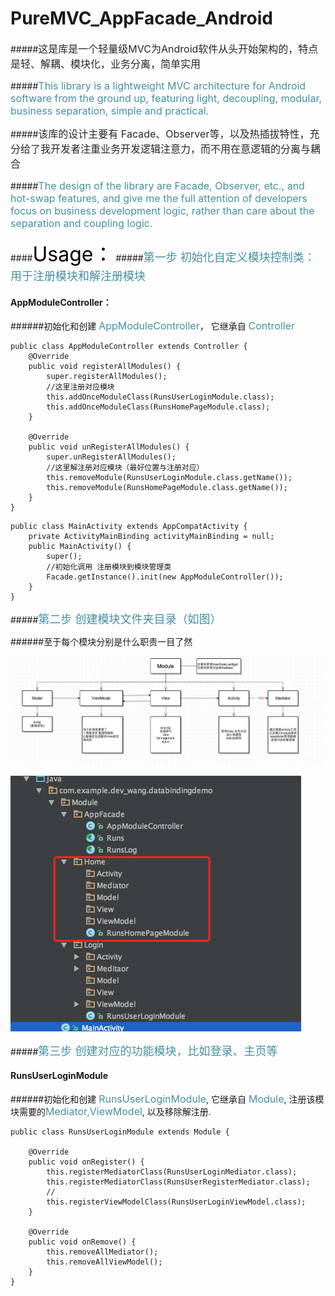 # PureMVC_AppFacade_Android

#####<font color="#272727" size = "3px">这是库是一个轻量级MVC为Android软件从头开始架构的，特点是轻、解耦、模块化，业务分离，简单实用</font>

#####<font color="#4590a3" size = "3px">This library is a lightweight MVC architecture for Android software from the ground up, featuring light, decoupling, modular, business separation, simple and practical.</font>

#####<font color="#272727" size = "3px">该库的设计主要有 Facade、Observer等，以及热插拔特性，充分给了我开发者注重业务开发逻辑注意力，而不用在意逻辑的分离与耦合</font>

#####<font color="#4590a3" size = "3px">The design of the library are Facade, Observer, etc., and hot-swap features, and give me the full attention of developers focus on business development logic, rather than care about the separation and coupling logic.</font>

####<font color="#000000" size = "6px">Usage：</font>
#####<font color="#4590a3" size = "4px">第一步 初始化自定义模块控制类：用于注册模块和解注册模块</font>

#### <a name="AppModuleController">AppModuleController：</a>
######初始化和创建 <font color="#4590a3" size = "3px">AppModuleController</font>， 它继承自 <font color="#4590a3" size = "3px">Controller</font>
```
public class AppModuleController extends Controller {
    @Override
    public void registerAllModules() {
        super.registerAllModules();
        //这里注册对应模块
        this.addOnceModuleClass(RunsUserLoginModule.class);
        this.addOnceModuleClass(RunsHomePageModule.class);
    }

    @Override
    public void unRegisterAllModules() {
        super.unRegisterAllModules();
        //这里解注册对应模块（最好位置与注册对应）
        this.removeModule(RunsUserLoginModule.class.getName());
        this.removeModule(RunsHomePageModule.class.getName());
    }
}
```
```
public class MainActivity extends AppCompatActivity {
    private ActivityMainBinding activityMainBinding = null;
    public MainActivity() {
        super();
        //初始化调用 注册模块到模块管理类
        Facade.getInstance().init(new AppModuleController());
    }
}
```

#####<font color="#4590a3" size = "4px">第二步 创建模块文件夹目录（如图）</font>

######至于每个模块分别是什么职责一目了然

![F04F6A3FB1343515D617810B1681E63F.jpg](./puremvc_appfacade/image/F04F6A3FB1343515D617810B1681E63F.jpg)

![QQ20170206-120213.png](./puremvc_appfacade/image/QQ20170206-120213.png)

#####<font color="#4590a3" size = "4px">第三步 创建对应的功能模块，比如登录、主页等</font>
#### <a name="RunsUserLoginModule">RunsUserLoginModule</a>
######初始化和创建 <font color="#4590a3" size = "3px">RunsUserLoginModule</font>, 它继承自 <font color="#4590a3" size = "3px">Module</font>, 注册该模块需要的<font color="#4590a3" size = "3px">Mediator,ViewModel</font>, 以及移除解注册.
```
public class RunsUserLoginModule extends Module {

    @Override
    public void onRegister() {
        this.registerMediatorClass(RunsUserLoginMediator.class);
        this.registerMediatorClass(RunsUserRegisterMediator.class);
        //
        this.registerViewModelClass(RunsUserLoginViewModel.class);
    }

    @Override
    public void onRemove() {
        this.removeAllMediator();
        this.removeAllViewModel();
    }
}
```
